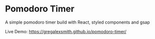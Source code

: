 # Pomodoro Timer

A simple pomodoro timer build with React, styled components and gsap

Live Demo: https://gregalexsmith.github.io/pomodoro-timer/
